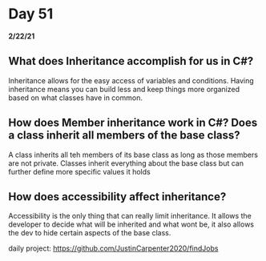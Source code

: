 # Day 51
__2/22/21__

## What does Inheritance accomplish for us in C#?
Inheritance allows for the easy access of variables and conditions. Having inheritance means you can build less and keep things more organized based on what classes have in common.
## How does Member inheritance work in C#? Does a class inherit all members of the base class?
A class inherits all teh members of its base class as long as those members are not private. Classes inherit everything about the base class but can further define more specific values it holds
## How does accessibility affect inheritance?
Accessibility is the only thing that can really limit inheritance. It allows the developer to decide what will be inherited and what wont be, it also allows the dev to hide certain aspects of the base class.



daily project:
https://github.com/JustinCarpenter2020/findJobs